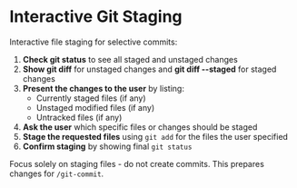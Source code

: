 # Interactive Git Staging

Interactive file staging for selective commits:

1. **Check git status** to see all staged and unstaged changes
2. **Show git diff** for unstaged changes and **git diff --staged** for staged changes  
3. **Present the changes to the user** by listing:
   - Currently staged files (if any)
   - Unstaged modified files (if any)
   - Untracked files (if any)
4. **Ask the user** which specific files or changes should be staged
5. **Stage the requested files** using `git add` for the files the user specified
6. **Confirm staging** by showing final `git status`

Focus solely on staging files - do not create commits. This prepares changes for `/git-commit`.